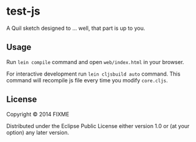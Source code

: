 # test-js

A Quil sketch designed to ... well, that part is up to you.

## Usage

Run `lein compile` command and open `web/index.html` in your browser.

For interactive development run `lein cljsbuild auto` command. This
command will recompile js file every time you modify `core.cljs`.

## License

Copyright © 2014 FIXME

Distributed under the Eclipse Public License either version 1.0 or (at
your option) any later version.